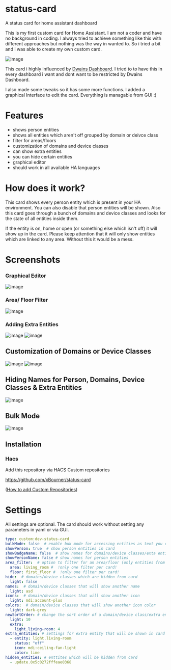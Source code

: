 # status-card
A status card for home assistant dashboard

This is my first custom card for Home Assistant.
I am not a coder and have no background in coding. I always tried to achieve something like this with different approaches but nothing was the way in wanted to.
So i tried a bit and i was able to create my own custom card.

![image](https://github.com/user-attachments/assets/32335d69-4286-4b92-9bb4-eccf0730ff87)

This card i highly influenced by [Dwains Dashboard](https://github.com/dwainscheeren/dwains-lovelace-dashboard).
I tried to to have this in every dashboard i want and dont want to be restricted by Dwains Dashboard.

I also made some tweaks so it has some more functions.
I added a graphical Interface to edit the card. Everything is managable from GUI :)

# Features
 - shows person entities
 - shows all entities which aren't off grouped by domain or deivce class
 - filter for areas/floors
 - customization of domains and device classes
 - can show extra entities
 - you can hide certain entities
 - graphical editor
 - should work in all available HA languages

# How does it work?

This card shows every person entity which is present in your HA environment. You can also disable that person entities will be shown.
Also this card goes through a bunch of domains and device classes and looks for the state of all entities inside them.

If the entity is on, home or open (or something else which isn't off) it will show up in the card.
Please keep attention that it will only show entities which are linked to any area. Without this it would be a mess.

# Screenshots
### Graphical Editor
![image](https://github.com/user-attachments/assets/bab6c931-9a37-41ba-80b2-3ef868257c46)


### Area/ Floor Filter
![image](https://github.com/user-attachments/assets/7066112b-e883-40d2-85ef-464cff43f725)


### Adding Extra Entities
![image](https://github.com/user-attachments/assets/4c48eed1-b348-4151-9a41-fc4705b1bcd5) ![image](https://github.com/user-attachments/assets/794319c1-1204-4369-9137-b8e7993eb005)


## Customization of Domains or Device Classes
![image](https://github.com/user-attachments/assets/87291197-6e72-494e-8707-1503021f9b80) ![image](https://github.com/user-attachments/assets/d59d0feb-54db-473e-86c3-d3c23ce904a8)

## Hiding Names for Person, Domains, Device Classes & Extra Entities

![image](https://github.com/user-attachments/assets/b2b42de3-1d26-47f9-ba84-801dd088ead9)


## Bulk Mode

![image](https://github.com/user-attachments/assets/11f1ac3b-7463-4302-a90f-47a4b8d76649)


## Installation

### Hacs

Add this repository via HACS Custom repositories

https://github.com/xBourner/status-card

([How to add Custom Repositories](https://hacs.xyz/docs/faq/custom_repositories/))


# Settings

All settings are optional. The card should work without setting any parameters in yaml or via GUI. 

```yaml
type: custom:dev-status-card
bulkMode: false  # enable buk mode for accessing entities as text you can copy (easy to add hidden_entities)
showPerson: true  # show person entities in card
showBadgeName: false  # show names for domains/device classes/exta entities
showPersonName: false # show names for person entities
area_filter:  # option to filter for an area/floor (only entities from that area/floor will be shown)
  area: living_room #  !only one filter per card!
  floor: first_floor #  !only one filter per card!
hide:  # domains/device classes which are hidden from card
  light: false
names:  # domain/device classes that will show another name
  light: asd
icons:  # domain/device classes that will show another icon
  light: mdi:account-plus
colors:  # domain/device classes that will show another icon color
  light: dark-grey
newSortOrder: # change the sort order of a domain/device class/extra entity
  light: 10
  extra:
    light.living-room: 4
extra_entities: # settings for extra entity that will be shown in card when the state is the same like you configured
  - entity: light.living-room
    status: "off"
    icon: mdi:ceiling-fan-light
    color: lime
hidden_entities: # enttites which will be hidden from card
  - update.0x5c0272fffeae0368
```






